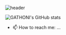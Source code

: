 ![header](https://user-images.githubusercontent.com/95654321/151125808-7e478f36-c1d1-49da-84f7-c71accf1dc62.png)

![GATHONI's GitHub stats](https://github-readme-stats.vercel.app/api?username=GATHONI-WANJIRA&theme=merko&show_icons=true)
- 📫 How to reach me: ...

